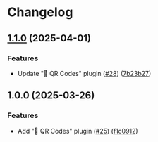# Changelog

## [1.1.0](https://github.com/forwardsoftware/revealjs-plugins/compare/reveal.js-qrcodes-v1.0.0...reveal.js-qrcodes-v1.1.0) (2025-04-01)


### Features

* Update "🔳 QR Codes" plugin ([#28](https://github.com/forwardsoftware/revealjs-plugins/issues/28)) ([7b23b27](https://github.com/forwardsoftware/revealjs-plugins/commit/7b23b27c6f2e5dece40f537e55eda2501f4fe3a4))

## 1.0.0 (2025-03-26)


### Features

* Add "🔳 QR Codes" plugin ([#25](https://github.com/forwardsoftware/revealjs-plugins/issues/25)) ([f1c0912](https://github.com/forwardsoftware/revealjs-plugins/commit/f1c09123cbd120590883455e302cff27cddf9bd6))
